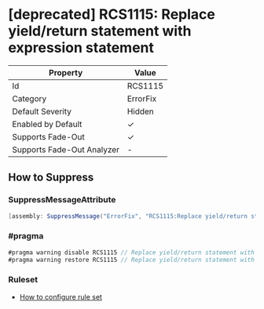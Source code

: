 # \[deprecated\] RCS1115: Replace yield/return statement with expression statement

| Property                    | Value    |
| --------------------------- | -------- |
| Id                          | RCS1115  |
| Category                    | ErrorFix |
| Default Severity            | Hidden   |
| Enabled by Default          | &#x2713; |
| Supports Fade\-Out          | &#x2713; |
| Supports Fade\-Out Analyzer | -        |

## How to Suppress

### SuppressMessageAttribute

```csharp
[assembly: SuppressMessage("ErrorFix", "RCS1115:Replace yield/return statement with expression statement.", Justification = "<Pending>")]
```

### \#pragma

```csharp
#pragma warning disable RCS1115 // Replace yield/return statement with expression statement.
#pragma warning restore RCS1115 // Replace yield/return statement with expression statement.
```

### Ruleset

* [How to configure rule set](../HowToConfigureAnalyzers.md)
